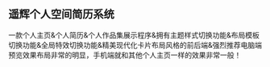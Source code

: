 ## 遥辉个人空间简历系统
一款个人主页&个人简历&个人作品集展示程序&拥有主题样式切换功能&布局模板切换功能&全局特效切换功能&精美现代化卡片布局风格的前后端&强烈推荐电脑端预览效果布局非常的明显，手机端就和其他个人主页一样的效果非常一般！
